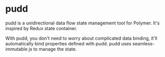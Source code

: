 # pudd

pudd is a unidirectional data flow state management tool for Polymer. It's inspired by Redux state container.

With pudd, you don't need to worry about complicated data binding, it'll automatically bind properties defined with pudd. pudd uses seamless-immutable js to manage the state.
